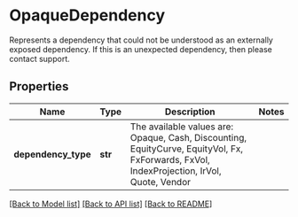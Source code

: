 # OpaqueDependency

Represents a dependency that could not be understood as an externally exposed dependency.  If this is an unexpected dependency, then please contact support.

## Properties
Name | Type | Description | Notes
------------ | ------------- | ------------- | -------------
**dependency_type** | **str** | The available values are: Opaque, Cash, Discounting, EquityCurve, EquityVol, Fx, FxForwards, FxVol, IndexProjection, IrVol, Quote, Vendor | 

[[Back to Model list]](../README.md#documentation-for-models) [[Back to API list]](../README.md#documentation-for-api-endpoints) [[Back to README]](../README.md)


